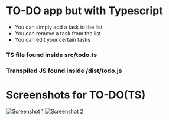 # TO-DO app but with Typescript

- You can simply add a task to the list
- You can remove a task from the list
- You can edit your certain tasks

### TS file found inside src/todo.ts

### Transpiled JS found inside /dist/todo.js

# Screenshots for TO-DO(TS)

![Screenshot 1](image.png)
![Screenshot 2](image-1.png)
